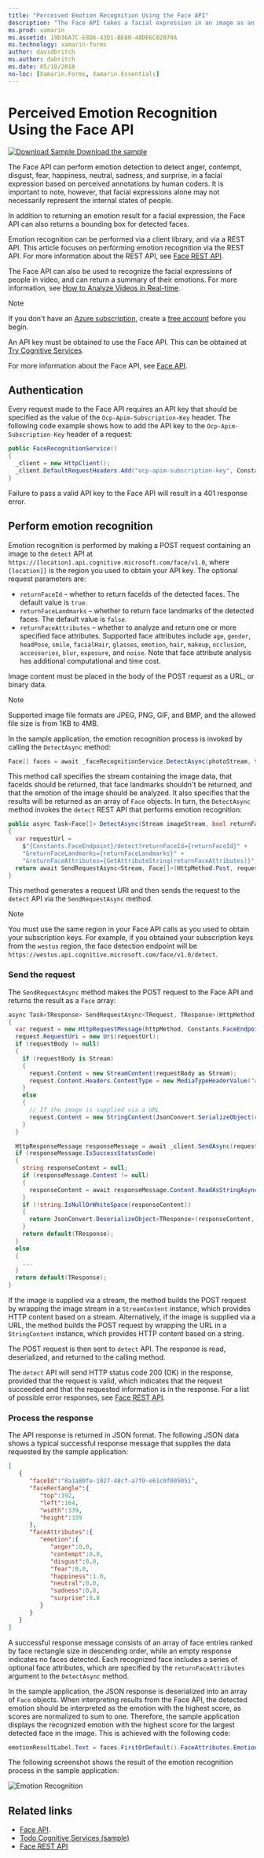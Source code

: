```yaml
---
title: "Perceived Emotion Recognition Using the Face API"
description: "The Face API takes a facial expression in an image as an input, and returns data that includes confidence levels across a set of emotions for each face in the image. This article explains how to use the Face API to recognize emotion, to rate a Xamarin.Forms application."
ms.prod: xamarin
ms.assetid: 19D36A7C-E8D8-43D1-BE80-48DE6C02879A
ms.technology: xamarin-forms
author: davidbritch
ms.author: dabritch
ms.date: 05/10/2018
no-loc: [Xamarin.Forms, Xamarin.Essentials]
---
```


# Perceived Emotion Recognition Using the Face API

[![Download Sample](~/media/shared/download.png) Download the sample](https://docs.microsoft.com/samples/xamarin/xamarin-forms-samples/webservices-todocognitiveservices)

The Face API can perform emotion detection to detect anger, contempt, disgust, fear, happiness, neutral, sadness, and surprise, in a facial expression based on perceived annotations by human coders. It is important to note, however, that facial expressions alone may not necessarily represent the internal states of people.

In addition to returning an emotion result for a facial expression, the Face API can also returns a bounding box for detected faces.

Emotion recognition can be performed via a client library, and via a REST API. This article focuses on performing emotion recognition via the REST API. For more information about the REST API, see [Face REST API](https://westus.dev.cognitive.microsoft.com/docs/services/563879b61984550e40cbbe8d/operations/563879b61984550f30395236).

The Face API can also be used to recognize the facial expressions of people in video, and can return a summary of their emotions. For more information, see [How to Analyze Videos in Real-time](/azure/cognitive-services/face/face-api-how-to-topics/howtoanalyzevideo_face/).

> [!NOTE]
> If you don't have an [Azure subscription](/azure/guides/developer/azure-developer-guide#understanding-accounts-subscriptions-and-billing), create a [free account](https://aka.ms/azfree-docs-mobileapps) before you begin.

An API key must be obtained to use the Face API. This can be obtained at [Try Cognitive Services](https://azure.microsoft.com/try/cognitive-services/?api=face-api).

For more information about the Face API, see [Face API](/azure/cognitive-services/face/overview/).

## Authentication

Every request made to the Face API requires an API key that should be specified as the value of the `Ocp-Apim-Subscription-Key` header. The following code example shows how to add the API key to the `Ocp-Apim-Subscription-Key` header of a request:

```csharp
public FaceRecognitionService()
{
  _client = new HttpClient();
  _client.DefaultRequestHeaders.Add("ocp-apim-subscription-key", Constants.FaceApiKey);
}
```

Failure to pass a valid API key to the Face API will result in a 401 response error.

## Perform emotion recognition

Emotion recognition is performed by making a POST request containing an image to the `detect` API at `https://[location].api.cognitive.microsoft.com/face/v1.0`, where `[location]]` is the region you used to obtain your API key. The optional request parameters are:

- `returnFaceId` – whether to return faceIds of the detected faces. The default value is `true`.
- `returnFaceLandmarks` – whether to return face landmarks of the detected faces. The default value is `false`.
- `returnFaceAttributes` – whether to analyze and return one or more specified face attributes. Supported face attributes include `age`, `gender`, `headPose`, `smile`, `facialHair`, `glasses`, `emotion`, `hair`, `makeup`, `occlusion`, `accessories`, `blur`, `exposure`, and `noise`. Note that face attribute analysis has additional computational and time cost.

Image content must be placed in the body of the POST request as a URL, or binary data.

> [!NOTE]
> Supported image file formats are JPEG, PNG, GIF, and BMP, and the allowed file size is from 1KB to 4MB.

In the sample application, the emotion recognition process is invoked by calling the `DetectAsync` method:

```csharp
Face[] faces = await _faceRecognitionService.DetectAsync(photoStream, true, false, new FaceAttributeType[] { FaceAttributeType.Emotion });
```

This method call specifies the stream containing the image data, that faceIds should be returned, that face landmarks shouldn't be returned, and that the emotion of the image should be analyzed. It also specifies that the results will be returned as an array of `Face` objects. In turn, the `DetectAsync` method invokes the `detect` REST API that performs emotion recognition:

```csharp
public async Task<Face[]> DetectAsync(Stream imageStream, bool returnFaceId, bool returnFaceLandmarks, IEnumerable<FaceAttributeType> returnFaceAttributes)
{
  var requestUrl =
    $"{Constants.FaceEndpoint}/detect?returnFaceId={returnFaceId}" +
    "&returnFaceLandmarks={returnFaceLandmarks}" +
    "&returnFaceAttributes={GetAttributeString(returnFaceAttributes)}";
  return await SendRequestAsync<Stream, Face[]>(HttpMethod.Post, requestUrl, imageStream);
}
```

This method generates a request URI and then sends the request to the `detect` API via the `SendRequestAsync` method.

> [!NOTE]
> You must use the same region in your Face API calls as you used to obtain your subscription keys. For example, if you obtained your subscription keys from the `westus` region, the face detection endpoint will be `https://westus.api.cognitive.microsoft.com/face/v1.0/detect`.

### Send the request

The `SendRequestAsync` method makes the POST request to the Face API and returns the result as a `Face` array:

```csharp
async Task<TResponse> SendRequestAsync<TRequest, TResponse>(HttpMethod httpMethod, string requestUrl, TRequest requestBody)
{
  var request = new HttpRequestMessage(httpMethod, Constants.FaceEndpoint);
  request.RequestUri = new Uri(requestUrl);
  if (requestBody != null)
  {
    if (requestBody is Stream)
    {
      request.Content = new StreamContent(requestBody as Stream);
      request.Content.Headers.ContentType = new MediaTypeHeaderValue("application/octet-stream");
    }
    else
    {
      // If the image is supplied via a URL
      request.Content = new StringContent(JsonConvert.SerializeObject(requestBody, s_settings), Encoding.UTF8, "application/json");
    }
  }

  HttpResponseMessage responseMessage = await _client.SendAsync(request);
  if (responseMessage.IsSuccessStatusCode)
  {
    string responseContent = null;
    if (responseMessage.Content != null)
    {
      responseContent = await responseMessage.Content.ReadAsStringAsync();
    }
    if (!string.IsNullOrWhiteSpace(responseContent))
    {
      return JsonConvert.DeserializeObject<TResponse>(responseContent, s_settings);
    }
    return default(TResponse);
  }
  else
  {
    ...
  }
  return default(TResponse);
}
```

If the image is supplied via a stream, the method builds the POST request by wrapping the image stream in a `StreamContent` instance, which provides HTTP content based on a stream. Alternatively, if the image is supplied via a URL, the method builds the POST request by wrapping the URL in a `StringContent` instance, which provides HTTP content based on a string.

The POST request is then sent to `detect` API. The response is read, deserialized, and returned to the calling method.

The `detect` API will send HTTP status code 200 (OK) in the response, provided that the request is valid, which indicates that the request succeeded and that the requested information is in the response. For a list of possible error responses, see [Face REST API](https://westus.dev.cognitive.microsoft.com/docs/services/563879b61984550e40cbbe8d/operations/563879b61984550f30395236).

### Process the response

The API response is returned in JSON format. The following JSON data shows a typical successful response message that supplies the data requested by the sample application:

```json
[  
   {  
      "faceId":"8a1a80fe-1027-48cf-a7f0-e61c0f005051",
      "faceRectangle":{  
         "top":192,
         "left":164,
         "width":339,
         "height":339
      },
      "faceAttributes":{  
         "emotion":{  
            "anger":0.0,
            "contempt":0.0,
            "disgust":0.0,
            "fear":0.0,
            "happiness":1.0,
            "neutral":0.0,
            "sadness":0.0,
            "surprise":0.0
         }
      }
   }
]
```

A successful response message consists of an array of face entries ranked by face rectangle size in descending order, while an empty response indicates no faces detected. Each recognized face includes a series of optional face attributes, which are specified by the `returnFaceAttributes` argument to the `DetectAsync` method.

In the sample application, the JSON response is deserialized into an array of `Face` objects. When interpreting results from the Face API, the detected emotion should be interpreted as the emotion with the highest score, as scores are normalized to sum to one. Therefore, the sample application displays the recognized emotion with the highest score for the largest detected face in the image. This is achieved with the following code:

```csharp
emotionResultLabel.Text = faces.FirstOrDefault().FaceAttributes.Emotion.ToRankedList().FirstOrDefault().Key;
```

The following screenshot shows the result of the emotion recognition process in the sample application:

![Emotion Recognition](emotion-recognition-images/emotion-recognition.png)

## Related links

- [Face API](/azure/cognitive-services/face/overview/).
- [Todo Cognitive Services (sample)](https://docs.microsoft.com/samples/xamarin/xamarin-forms-samples/webservices-todocognitiveservices)
- [Face REST API](https://westus.dev.cognitive.microsoft.com/docs/services/563879b61984550e40cbbe8d/operations/563879b61984550f30395236)
